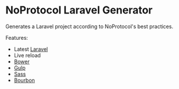 # NoProtocol Laravel Generator

Generates a Laravel project according to NoProtocol's best practices.

Features:
* Latest [Laravel](http://laravel.com/)
* Live reload
* [Bower](http://bower.io/)
* [Gulp](http://gulpjs.com/) 
* [Sass](http://sass-lang.com/)
* [Bourbon](http://bourbon.io/)
